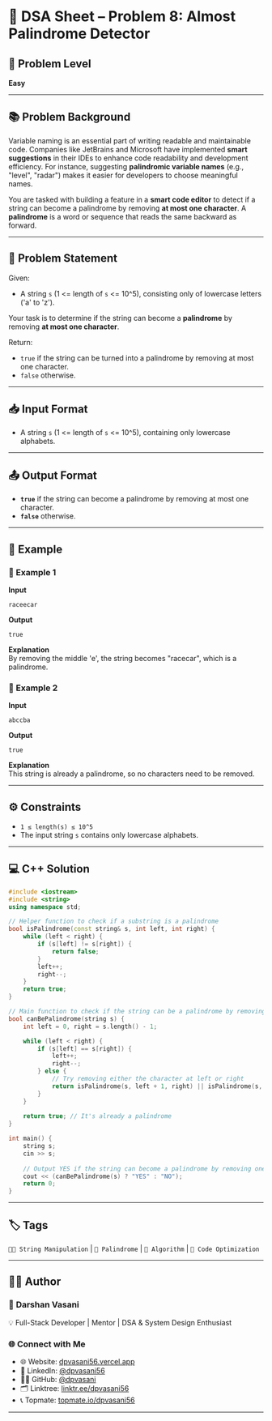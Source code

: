 
# 🧩 DSA Sheet – Problem 8: Almost Palindrome Detector

## 🎯 Problem Level  
**Easy**

---

## 📚 Problem Background  

Variable naming is an essential part of writing readable and maintainable code. Companies like JetBrains and Microsoft have implemented **smart suggestions** in their IDEs to enhance code readability and development efficiency. For instance, suggesting **palindromic variable names** (e.g., "level", "radar") makes it easier for developers to choose meaningful names.

You are tasked with building a feature in a **smart code editor** to detect if a string can become a palindrome by removing **at most one character**. A **palindrome** is a word or sequence that reads the same backward as forward.

---

## 📝 Problem Statement  

Given:
- A string `s` (1 <= length of `s` <= 10^5), consisting only of lowercase letters ('a' to 'z').

Your task is to determine if the string can become a **palindrome** by removing **at most one character**.  

Return:
- `true` if the string can be turned into a palindrome by removing at most one character.
- `false` otherwise.

---

## 📥 Input Format  

- A string `s` (1 <= length of `s` <= 10^5), containing only lowercase alphabets.

---

## 📤 Output Format  

- **`true`** if the string can become a palindrome by removing at most one character.
- **`false`** otherwise.

---

## 🧪 Example  

### 🔹 Example 1  

**Input**  
```
raceecar
```

**Output**  
```
true
```

**Explanation**  
By removing the middle 'e', the string becomes "racecar", which is a palindrome.

### 🔹 Example 2  

**Input**  
```
abccba
```

**Output**  
```
true
```

**Explanation**  
This string is already a palindrome, so no characters need to be removed.

---

## ⚙️ Constraints  

- `1 ≤ length(s) ≤ 10^5`
- The input string `s` contains only lowercase alphabets.

---

## 💻 C++ Solution  

```cpp
#include <iostream>
#include <string>
using namespace std;

// Helper function to check if a substring is a palindrome
bool isPalindrome(const string& s, int left, int right) {
    while (left < right) {
        if (s[left] != s[right]) {
            return false;
        }
        left++;
        right--;
    }
    return true;
}

// Main function to check if the string can be a palindrome by removing at most one character
bool canBePalindrome(string s) {
    int left = 0, right = s.length() - 1;

    while (left < right) {
        if (s[left] == s[right]) {
            left++;
            right--;
        } else {
            // Try removing either the character at left or right
            return isPalindrome(s, left + 1, right) || isPalindrome(s, left, right - 1);
        }
    }
    
    return true; // It's already a palindrome
}

int main() {
    string s;
    cin >> s;
    
    // Output YES if the string can become a palindrome by removing one character
    cout << (canBePalindrome(s) ? "YES" : "NO");
    return 0;
}
```

---

## 🏷️ Tags  
`🧑‍💻 String Manipulation` | `🧠 Palindrome` | `🔧 Algorithm` | `📝 Code Optimization`

---

## 👨‍💻 Author  

### 🚀 **Darshan Vasani**  
💡 Full-Stack Developer | Mentor | DSA & System Design Enthusiast  

### 🌐 Connect with Me  
- 🌐 Website: [dpvasani56.vercel.app](https://dpvasani56.vercel.app)  
- 💼 LinkedIn: [@dpvasani56](https://linkedin.com/in/dpvasani56)  
- 🧑‍💻 GitHub: [@dpvasani](https://github.com/dpvasani)  
- 🗂️ Linktree: [linktr.ee/dpvasani56](https://linktr.ee/dpvasani56)  
- 📞 Topmate: [topmate.io/dpvasani56](https://topmate.io/dpvasani56)

---
